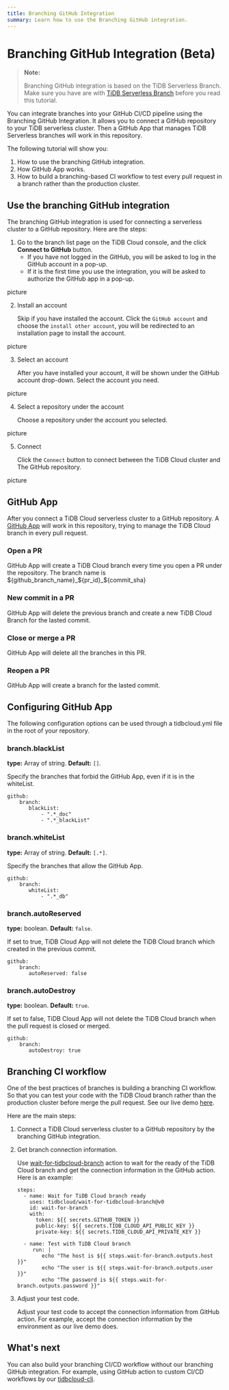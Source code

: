 ```yaml
---
title: Branching GitHub Integration
summary: Learn how to use the Branching GitHub integration.
---
```


# Branching GitHub Integration (Beta)

> **Note:**
>
> Branching GitHub integration is based on the TiDB Serverless Branch. Make sure you have are with [TiDB Serverless Branch](./branch-overview.md) before you read this tutorial.

You can integrate branches into your GitHub CI/CD pipeline using the Branching GitHub Integration. It allows you to connect a GitHub repository to your TiDB serverless cluster. Then a GitHub App that manages TiDB Serverless branches will work in this repository.

The following tutorial will show you:

1. How to use the branching GitHub integration.
2. How GitHub App works.
3. How to build a branching-based CI workflow to test every pull request in a branch rather than the production cluster.


## Use the branching GitHub integration

The branching GitHub integration is used for connecting a serverless cluster to a GitHub repository. Here are the steps:

1. Go to the branch list page on the TiDB Cloud console, and the click **Connect to GitHub** button.
    - If you have not logged in the GitHub, you will be asked to log in the GitHub account in a pop-up.
    - If it is the first time you use the integration, you will be asked to authorize the GitHub app in a pop-up.

picture

2. Install an account

   Skip if you have installed the account. Click the `GitHub account` and choose the `install other account`, you will be redirected to an installation page to install the account.

picture

3. Select an account

    After you have installed your account, it will be shown under the GitHub account drop-down. Select the account you need.

picture

4. Select a repository under the account

   Choose a repository under the account you selected.

picture

5. Connect

   Click the `Connect` button to connect between the TiDB Cloud cluster and The GitHub repository.

picture

## GitHub App

After you connect a TiDB Cloud serverless cluster to a GitHub repository. A [GitHub App](https://github.com/apps/tidb-cloud-branching) will work in this repository, trying to manage the TiDB Cloud branch in every pull request.

### Open a PR

GitHub App will create a TiDB Cloud branch every time you open a PR under the repository. The branch name is ${github_branch_name}_${pr_id}_${commit_sha}

### New commit in a PR

GitHub App will delete the previous branch and create a new TiDB Cloud Branch for the lasted commit.

### Close or merge a PR

GitHub App will delete all the branches in this PR.

### Reopen a PR

GitHub App will create a branch for the lasted commit.

## Configuring GitHub App

The following configuration options can be used through a tidbcloud.yml file in the root of your repository.

### branch.blackList

**type:** Array of string. **Default:** `[]`.

Specify the branches that forbid the GitHub App, even if it is in the whiteList.

```
github:
    branch:
       blackList:
           - ".*_doc"
           - ".*_blackList"
```

### branch.whiteList

**type:** Array of string. **Default:** `[.*]`.

Specify the branches that allow the GitHub App.

```
github:
    branch:
       whiteList: 
           - ".*_db"
```

### branch.autoReserved

**type:** boolean. **Default:** `false`.

If set to true, TiDB Cloud App will not delete the TiDB Cloud branch which created in the previous commit.

```
github:
    branch:
       autoReserved: false
```

### branch.autoDestroy

**type:** boolean. **Default:** `true`.

If set to false, TiDB Cloud App will not delete the TiDB Cloud branch when the pull request is closed or merged.

```
github:
    branch:
       autoDestroy: true
```

## Branching CI workflow

One of the best practices of branches is building a branching CI workflow. So that you can test your code with the TiDB Cloud branch rather than the production cluster before merge the pull request. See our live demo [here](https://github.com/shiyuhang0/tidbcloud-branch-gorm-example).

Here are the main steps:

1. Connect a TiDB Cloud serverless cluster to a GitHub repository by the branching GitHub integration.

2. Get branch connection information.

   Use [wait-for-tidbcloud-branch](https://github.com/tidbcloud/wait-for-tidbcloud-branch) action to wait for the ready of the TiDB Cloud branch and get the connection information in the GitHub action. Here is an example:
   
   ```
   steps:
     - name: Wait for TiDB Cloud branch ready
       uses: tidbcloud/wait-for-tidbcloud-branch@v0
       id: wait-for-branch
       with:
         token: ${{ secrets.GITHUB_TOKEN }}
         public-key: ${{ secrets.TIDB_CLOUD_API_PUBLIC_KEY }}
         private-key: ${{ secrets.TIDB_CLOUD_API_PRIVATE_KEY }}
   
     - name: Test with TiDB Cloud branch
        run: |
           echo "The host is ${{ steps.wait-for-branch.outputs.host }}"
           echo "The user is ${{ steps.wait-for-branch.outputs.user }}"
           echo "The password is ${{ steps.wait-for-branch.outputs.password }}"
   ```

3. Adjust your test code.

   Adjust your test code to accept the connection information from GitHub action. For example, accept the connection information by the environment as our live demo does.

   
## What's next

You can also build your branching CI/CD workflow without our branching GitHub integration. For example, using GitHub action to custom CI/CD workflows by our [tidbcloud-cli](https://github.com/tidbcloud/setup-tidbcloud-cli).
